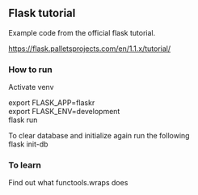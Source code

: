 ## Flask tutorial 
Example code from the official flask tutorial. 

https://flask.palletsprojects.com/en/1.1.x/tutorial/



### How to run 
Activate venv   

export FLASK_APP=flaskr  
export FLASK_ENV=development  
flask run  

To clear database and initialize again run the following  
flask init-db 



### To learn 
Find out what functools.wraps does
